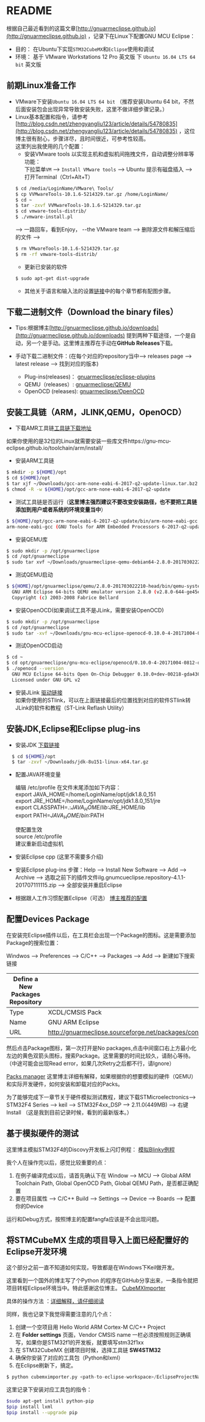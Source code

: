 # README

  根据自己最近看到的这篇文章[http://gnuarmeclipse.github.io](http://gnuarmeclipse.github.io) ，记录下在Linux下配置GNU MCU Eclipse：<br>
  
  * 目的： 在Ubuntu下实现`STM32CubeMX`和`Eclipse`使用和调试
  * 环境： 基于 VMware Workstations 12 Pro 英文版 下 `Ubuntu 16.04 LTS 64 bit` 英文版
  
## 前期Linux准备工作
  * VMware下安装`Ubuntu 16.04 LTS 64 bit` （推荐安装Ubuntu 64 bit，不然后面安装包会出现异常导致安装失败，这里不做详细步骤记录。）
  * Linux基本配置和指令，请参考[http://blog.csdn.net/zhengyangliu123/article/details/54780835](http://blog.csdn.net/zhengyangliu123/article/details/54780835) ，这位博主很有耐心，步骤详尽，且时间很近，可参考性较高。<br>
  这里列出我使用的几个配置：<br>
    * 安装VMware tools 以实现主机和虚拟机间拖拽文件，自动调整分辨率等功能：<br>
    下拉菜单`VM` --> `Install VMware tools` --> Ubuntu 提示有磁盘插入 --> 打开Terminal（Ctrl+Alt+T）
    ```Bash
    $ cd /media/LoginName/VMware\ Tools/
    $ cp VVMwareTools-10.1.6-5214329.tar.gz /home/LoginName/
    $ cd ~
    $ tar -zxvf VVMwareTools-10.1.6-5214329.tar.gz
    $ cd vmware-tools-distrib/
    $ ./vmware-install.pl
    ```
    --> 一路回车，看到Enjoy， --the VMware team --> 删除源文件和解压缩后的文件 -->
    ```Bash
    $ rm VMwareTools-10.1.6-5214329.tar.gz
    $ rm -rf vmware-tools-distrib/
    ```
    * 更新已安装的软件
    ```Bash
    $ sudo apt-get dist-upgrade
    ```
    * 其他关于语言和输入法的设置[链接](http://blog.csdn.net/zhengyangliu123/article/details/54780835)中的每个章节都有配图步骤。
    
## 下载二进制文件（Download the binary files）

* Tips:根据博主[http://gnuarmeclipse.github.io/downloads](http://gnuarmeclipse.github.io/downloads) 提到两种下载途径，一个是自动，另一个是手动。这里博主推荐在手动在**GitHub Releases**下载。

* 手动下载二进制文件：(在每个对应的repository当中--> releases page --> latest release --> 找到对应的版本)<br>
    * Plug-ins(releases)： [gnuarmeclipse/eclipse-plugins](https://github.com/gnu-mcu-eclipse/eclipse-plugins)
    * QEMU（releases）: [gnuarmeclipse/QEMU](https://github.com/gnu-mcu-eclipse/qemu)
    * OpenOCD (releases): [gnuarmeclipse/OpenOCD](https://github.com/gnu-mcu-eclipse/openocd)
    
## 安装工具链（ARM，JLINK,QEMU，OpenOCD）
  * 下载AMR工具链[工具链下载地址](https://developer.arm.com/open-source/gnu-toolchain/gnu-rm/downloads)
   
   如果你使用的是32位的Linux就需要安装一些库文件https://gnu-mcu-eclipse.github.io/toolchain/arm/install/
   
  * 安装ARM工具链
   ```Bash
   $ mkdir -p ${HOME}/opt
   $ cd ${HOME}/opt
   $ tar xjf ~/Downloads/gcc-arm-none-eabi-6-2017-q2-update-linux.tar.bz2
   $ chmod -R -w ${HOME}/opt/gcc-arm-none-eabi-6-2017-q2-update
   ```
  * 测试工具链是否运行（**这里博主强烈建议不要改变安装路径，也不要把工具链添加到用户或者系统的环境变量当中**）

   ```Bash
   $ ${HOME}/opt/gcc-arm-none-eabi-6-2017-q2-update/bin/arm-none-eabi-gcc --version
   arm-none-eabi-gcc (GNU Tools for ARM Embedded Processors 6-2017-q2-update) 6.3.1 20170620 (release) [ARM/embedded-6-branch     revision 249437]
   ```
   * 安装QEMU库
   ```Bash
   $ sudo mkdir -p /opt/gnuarmeclipse
   $ cd /opt/gnuarmeclipse
   $ sudo tar xvf ~/Downloads/gnuarmeclipse-qemu-debian64-2.8.0-201703022210-head.tgz
   ```
   * 测试QEMU启动
   ```Bash
   $ ${HOME}/opt/gnuarmeclipse/qemu/2.8.0-201703022210-head/bin/qemu-system-gnuarmeclipse --version
     GNU ARM Eclipse 64-bits QEMU emulator version 2.8.0 (v2.8.0-644-ge45e0e1-dirty)
     Copyright (c) 2003-2008 Fabrice Bellard
   ```
   * 安装OpenOCD(如果调试工具不是JLink，需要安装OpenOCD)
   ```Bash
   $ sudo mkdir -p /opt/gnuarmeclipse
   $ cd /opt/gnuarmeclipse
   $ sudo tar -xvf ~/Downloads/gnu-mcu-eclipse-openocd-0.10.0-4-20171004-0812-dev-debian64.tgz 
   ```
   * 测试OpenOCD启动
   ```Bash
   $ cd ~
   $ cd opt/gnuarmeclipse/gnu-mcu-eclipse/openocd/0.10.0-4-20171004-0812-dev/bin
   $ ./openocd --version
     GNU MCU Eclipse 64-bits Open On-Chip Debugger 0.10.0+dev-00218-gda43038f (2017-10-04-10:24)
     Licensed under GNU GPL v2
   ```
   * 安装JLink [驱动链接](https://www.segger.com/downloads/jlink#J-LinkSoftwareAndDocumentationPack) <br>
   如果你使用的STlink，可以在上面链接最后的位置找到对应的软件STlink转JLink的软件和教程（ST-Link Reflash Utility）

## 安装JDK,Eclipse和Eclipse plug-ins 

* 安装JDK [下载链接](http://www.oracle.com/technetwork/java/javase/downloads/jdk8-downloads-2133151.html)
```Bash
  $ cd ${HOME}/opt
  $ tar -zxvf ~/Downloads/jdk-8u151-linux-x64.tar.gz
```
* 配置JAVA环境变量

  编辑 /etc/profile
  在文件末尾添加如下内容： <br>
      export JAVA_HOME=/home/LoginName/opt/jdk1.8.0_151 <br>
      export JRE_HOME=/home/LoginName/opt/jdk1.8.0_151/jre <br>
      export CLASSPATH=.:$JAVA_HOME/lib:$JRE_HOME/lib <br>
      export PATH=$JAVA_HOME/bin:$PATH <br>
      
  使配置生效 <br>
  source /etc/profile <br>
  建议重新启动虚拟机
  
 * 安装Eclipse cpp (这里不需要多介绍)
 * 安装Eclipse plug-ins 
 步骤：Help --> Install New Software --> Add --> Archive --> 选取之前下的插件文件ilg.gnumcueclipse.repository-4.1.1-201707111115.zip
 --> 全部安装并重启Eclipse
 * 根据跟人工作习惯配置Eclipse（可选）
 [博主推荐的配置](https://gnu-mcu-eclipse.github.io/eclipse/workspace/preferences/)
 
## 配置Devices Package
  在安装完Eclipse插件以后，在工具栏会出现一个Package的图标。这是需要添加Package的搜索位置：
  
  Windwos --> Preferences --> C/C++ --> Packages --> Add --> 新建如下搜索链接
 
  |Define a New Packages Repository | |
  | ---------- | -------- |
  | Type | XCDL/CMSIS Pack|
  | Name | GNU ARM Eclipse |
  | URL | http://gnuarmeclipse.sourceforge.net/packages/content.xml |
  
  然后点击Package图标，第一次打开是No packages,点击中间窗口右上方最小化左边的黄色双箭头图标，搜索Package。这里需要的时间比较久，请耐心等待。（中途可能会出现Read error，如果几次Retry之后都不行，请Ignore）
  
  [Packs manager](https://gnu-mcu-eclipse.github.io/plugins/packs-manager/) 这里博主详细有解释，如果根据你的想要模拟的硬件（QEMU）和实际开发硬件，如何安装和卸载对应的Packs。
  
  为了能够完成下一章节关于硬件模拟测试教程，建议下载STMicroelectronics--> STM32F4 Series --> keil --> STM32F4xx_DSP --> 2.11.0(449MB) --> 右键 Install （这是我到目前记录时候，看到的最新版本。）
  
## 基于模拟硬件的测试
  这里博主模拟STM32F4的Discovy开发板上闪灯例程： [模拟Blinky例程](https://gnu-mcu-eclipse.github.io/tutorials/blinky-arm/)
  
  我个人在操作完以后，感觉比较重要的点：
  1. 在例子编译完成以后，请首先确认下在 Window --> MCU --> Global ARM Toolchain Path, Global OpenOCD Path, Global QEMU Path，是否都正确配置
  2. 要在项目属性 --> C/C++ Build --> Settings --> Device --> Boards --> 配置你的Device
  
  运行和Debug方式，按照博主的配置fangfa应该是不会出现问题。
  
## 将STMCubeMX 生成的项目导入上面已经配置好的Eclipse开发环境
  
  这个部分之前一直不知道如何实现，导致都是在Windows下Keil做开发。 
  
  这里看到一个国外的博主写了个Python 的程序在GitHub分享出来，一条指令就把项目转程Eclipse环境当中。特此感谢这位博主。  [CubeMXImporter](https://github.com/cnoviello/CubeMXImporter)
  
  具体的操作方法 ：[详细解释，请仔细阅读](https://www.carminenoviello.com/2015/11/02/quickly-import-stm32cubemx-project-eclipse-project/)
  
  同样，我也记录下我觉得需要注意的几个点：
  1. 创建一个空项目用 Hello World ARM Cortex-M C/C++ Project
  2. 在 **Folder settings** 页面，Vendor CMSIS name 一栏必须按照规则正确填写，如果你是STM32f1的开发板，就要填写stm32f1xx
  3. 在 STM32CubeMX 创建项目时候，选择工具链 **SW4STM32**
  4. 确保你安装了对应的工具包（Python和lxml）
  5. 在Eclipse刷新下，搞定。
  ```Python
  $ python cubemximporter.py <path-to-eclipse-workspace>/EclipseProjectName <path-to-cubemx-out>/CubeMXProjectName
  ```
  
  这里记录下安装对应工具包的指令：
  ```Bash
  $sudo apt-get install python-pip
  $pip install lxml
  $pip install --upgrade pip
  ```
  
  
  
  
  
  
  
  
  
  
  
  
  
  
  
  
  
  
  
   
 
  
    
    
    
  


